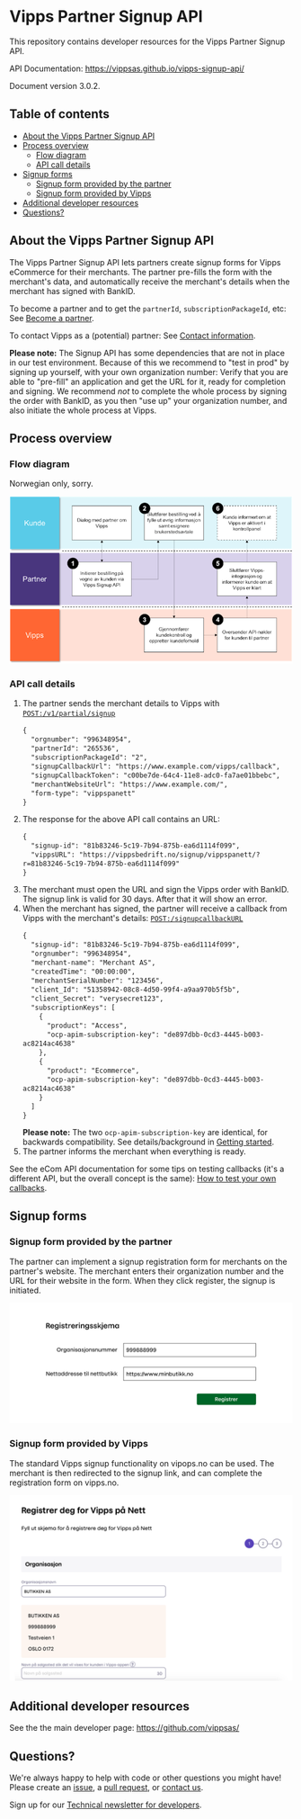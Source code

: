 # Vipps Partner Signup API

This repository contains developer resources for the Vipps Partner Signup API.

API Documentation: https://vippsas.github.io/vipps-signup-api/

Document version 3.0.2.

## Table of contents

* [About the Vipps Partner Signup API](#about-the-vipps-partner-signup-api)
* [Process overview](#process-overview)
  + [Flow diagram](#flow-diagram)
  + [API call details](#api-call-details)
* [Signup forms](#signup-forms)
  + [Signup form provided by the partner](#signup-form-provided-by-the-partner)
  + [Signup form provided by Vipps](#signup-form-provided-by-vipps)
* [Additional developer resources](#additional-developer-resources)
* [Questions?](#questions-)

## About the Vipps Partner Signup API

The Vipps Partner Signup API lets partners create signup forms for Vipps
eCommerce for their merchants. The partner pre-fills the form with the
merchant's data, and automatically receive the merchant's details when the
merchant has signed with BankID.

To become a partner and to get the `partnerId`, `subscriptionPackageId`, etc: See
[Become a partner](https://vipps.no/developer/bli-partner/).

To contact Vipps as a (potential) partner: See
[Contact information](https://github.com/vippsas/vipps-developers/blob/master/contact.md).

**Please note:** The Signup API has some dependencies that are not in place
in our test environment. Because of this we recommend to "test in prod" by
signing up yourself, with your own organization number: Verify that you are
able to "pre-fill" an application and get the URL for it, ready for completion
and signing. We recommend _not_ to complete the whole process by signing the
order with BankID, as you then "use up" your organization number, and also
initiate the whole process at Vipps.

## Process overview

### Flow diagram

Norwegian only, sorry.

![Signup flow](images/vipps_signup_via_partner.png)

### API call details

1. The partner sends the merchant details to Vipps with
   [`POST:/v1/partial/signup`](https://vippsas.github.io/vipps-signup-api/#/Signup/partialSignup)
   ```
   {
     "orgnumber": "996348954",
     "partnerId": "265536",
     "subscriptionPackageId": "2",
     "signupCallbackUrl": "https://www.example.com/vipps/callback",
     "signupCallbackToken": "c00be7de-64c4-11e8-adc0-fa7ae01bbebc",
     "merchantWebsiteUrl": "https://www.example.com/",
     "form-type": "vippspanett"
   }
   ```
2. The response for the above API call contains an URL:
   ```
   {
     "signup-id": "81b83246-5c19-7b94-875b-ea6d1114f099",
     "vippsURL": "https://vippsbedrift.no/signup/vippspanett/?r=81b83246-5c19-7b94-875b-ea6d1114f099"
   }   
   ```
3. The merchant must open the URL and sign the Vipps order with BankID.
   The signup link is valid for 30 days. After that it will show an error.
4. When the merchant has signed, the partner will receive a callback from
   Vipps with the merchant's details:
   [`POST:/signupcallbackURL`](https://vippsas.github.io/vipps-signup-api/#/Signup%20Callback/callback)
   ```
   {
     "signup-id": "81b83246-5c19-7b94-875b-ea6d1114f099",
     "orgnumber": "996348954",
     "merchant-name": "Merchant AS",
     "createdTime": "00:00:00",
     "merchantSerialNumber": "123456",
     "client_Id": "51358942-08c8-4d50-99f4-a9aa970b5f5b",
     "client_Secret": "verysecret123",
     "subscriptionKeys": [
       {
         "product": "Access",
         "ocp-apim-subscription-key": "de897dbb-0cd3-4445-b003-ac8214ac4638"
       },
       {
         "product": "Ecommerce",
         "ocp-apim-subscription-key": "de897dbb-0cd3-4445-b003-ac8214ac4638"
       }
     ]
   }   
   ```
   **Please note:** The two `ocp-apim-subscription-key` are identical, for
   backwards compatibility. See details/background in
   [Getting started](https://github.com/vippsas/vipps-developers/blob/master/vipps-getting-started.md#api-products).
5. The partner informs the merchant when everything is ready.

See the eCom API documentation for some tips on testing callbacks (it's a different API, but the overall concept is the same):
[How to test your own callbacks](https://github.com/vippsas/vipps-ecom-api/blob/master/vipps-ecom-api.md#how-to-test-your-own-callbacks).

## Signup forms

### Signup form provided by the partner

The partner can implement a signup registration form for merchants on the
partner's website. The merchant enters their organization number and the URL
for their website in the form. When they click register, the signup is initiated.

![Vipps signup registration](images/vipps-signup-registration.png)

### Signup form provided by Vipps

The standard Vipps signup functionality on vipops.no can be used.
The merchant is then redirected to the signup link, and can complete the
registration form on vipps.no.

![Vipps signup registration form](images/vipps-signup-registration-form.png)

## Additional developer resources

See the the main developer page: https://github.com/vippsas/

## Questions?

We're always happy to help with code or other questions you might have!
Please create an [issue](https://github.com/vippsas/vipps-signup-api/issues),
a [pull request](https://github.com/vippsas/vipps-signup-api/pulls),
or [contact us](https://github.com/vippsas/vipps-developers/blob/master/contact.md).

Sign up for our [Technical newsletter for developers](https://github.com/vippsas/vipps-developers/tree/master/newsletters).
